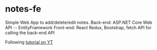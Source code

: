 # notes-fe

Simple Web App to add/delete/edit notes.
Back-end: ASP.NET Core Web API -- EntityFramework
Front-end: React Redux, Bootstrap, fetch API for calling the back-end API

Following [tutorial on YT](https://www.youtube.com/watch?v=JW44lrsCkUM)
